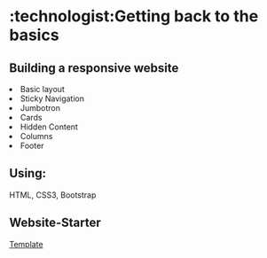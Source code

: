 <h1>:technologist:Getting back to the basics</h1>

<h2>Building a responsive website</h2> 
<li>Basic layout</li>
<li>Sticky Navigation</li>
<li>Jumbotron</li>
<li>Cards</li>
<li>Hidden Content</li>
<li>Columns</li>
<li>Footer</li>

<h2>Using:</h2>
HTML, CSS3, Bootstrap

<h2>Website-Starter</h2>
<a href=https://arobl034.github.io/Website-start/>Template</a>


